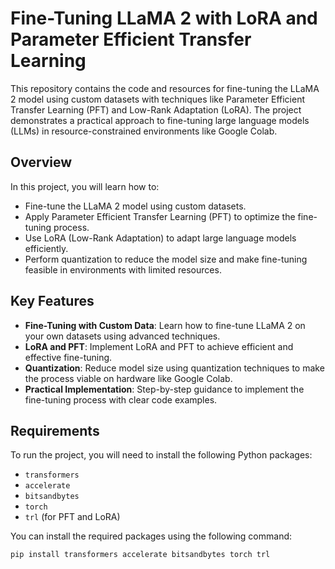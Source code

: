 # Fine-Tuning LLaMA 2 with LoRA and Parameter Efficient Transfer Learning

This repository contains the code and resources for fine-tuning the LLaMA 2 model using custom datasets with techniques like Parameter Efficient Transfer Learning (PFT) and Low-Rank Adaptation (LoRA). The project demonstrates a practical approach to fine-tuning large language models (LLMs) in resource-constrained environments like Google Colab.

## Overview

In this project, you will learn how to:
- Fine-tune the LLaMA 2 model using custom datasets.
- Apply Parameter Efficient Transfer Learning (PFT) to optimize the fine-tuning process.
- Use LoRA (Low-Rank Adaptation) to adapt large language models efficiently.
- Perform quantization to reduce the model size and make fine-tuning feasible in environments with limited resources.

## Key Features
- **Fine-Tuning with Custom Data**: Learn how to fine-tune LLaMA 2 on your own datasets using advanced techniques.
- **LoRA and PFT**: Implement LoRA and PFT to achieve efficient and effective fine-tuning.
- **Quantization**: Reduce model size using quantization techniques to make the process viable on hardware like Google Colab.
- **Practical Implementation**: Step-by-step guidance to implement the fine-tuning process with clear code examples.

## Requirements

To run the project, you will need to install the following Python packages:
- `transformers`
- `accelerate`
- `bitsandbytes`
- `torch`
- `trl` (for PFT and LoRA)

You can install the required packages using the following command:
```bash
pip install transformers accelerate bitsandbytes torch trl
